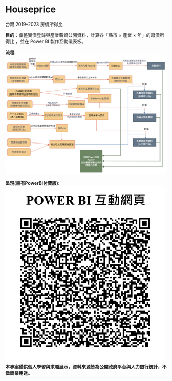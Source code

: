 # Houseprice
台灣 2019–2023 房價所得比 

**目的**：彙整實價登錄與產業薪資公開資料，計算各「縣市 × 產業 × 年」的房價所得比 ，並在 Power BI 製作互動儀表板。


**流程**:
![資料流程示意](./細部流程.png)

**呈現(需有PowerBi付費版)**:
![成果呈現](./PowerBiforSHOW.png)
**本專案僅供個人學習與求職展示，資料來源皆為公開政府平台與人力銀行統計，不做商業用途。**
